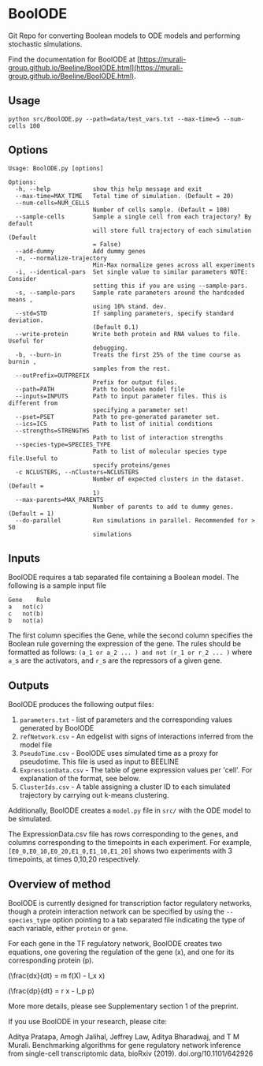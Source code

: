 # BoolODE
Git Repo for converting Boolean models to ODE models and performing stochastic simulations.

Find the documentation for BoolODE at [https://murali-group.github.io/Beeline/BoolODE.html](https://murali-group.github.io/Beeline/BoolODE.html).

## Usage
`python src/BoolODE.py --path=data/test_vars.txt --max-time=5 --num-cells 100`

## Options 
```
Usage: BoolODE.py [options]

Options:
  -h, --help            show this help message and exit
  --max-time=MAX_TIME   Total time of simulation. (Default = 20)
  --num-cells=NUM_CELLS
                        Number of cells sample. (Default = 100)
  --sample-cells        Sample a single cell from each trajectory? By default
                        will store full trajectory of each simulation (Default
                        = False)
  --add-dummy           Add dummy genes
  -n, --normalize-trajectory
                        Min-Max normalize genes across all experiments
  -i, --identical-pars  Set single value to similar parameters NOTE: Consider
                        setting this if you are using --sample-pars.
  -s, --sample-pars     Sample rate parameters around the hardcoded means ,
                        using 10% stand. dev.
  --std=STD             If sampling parameters, specify standard deviation.
                        (Default 0.1)
  --write-protein       Write both protein and RNA values to file. Useful for
                        debugging.
  -b, --burn-in         Treats the first 25% of the time course as burnin ,
                        samples from the rest.
  --outPrefix=OUTPREFIX
                        Prefix for output files.
  --path=PATH           Path to boolean model file
  --inputs=INPUTS       Path to input parameter files. This is different from
                        specifying a parameter set!
  --pset=PSET           Path to pre-generated parameter set.
  --ics=ICS             Path to list of initial conditions
  --strengths=STRENGTHS
                        Path to list of interaction strengths
  --species-type=SPECIES_TYPE
                        Path to list of molecular species type file.Useful to
                        specify proteins/genes
  -c NCLUSTERS, --nClusters=NCLUSTERS
                        Number of expected clusters in the dataset. (Default =
                        1)
  --max-parents=MAX_PARENTS
                        Number of parents to add to dummy genes. (Default = 1)
  --do-parallel         Run simulations in parallel. Recommended for > 50
                        simulations
```
## Inputs
BoolODE requires a tab separated file containing a Boolean model. The following is a sample input file
```
Gene	Rule
a	not(c)
c	not(b)
b	not(a)
```
The first column specifies the Gene, while the second column specifies the Boolean rule governing 
the expression of the gene. The rules should be formatted as follows: 
`(a_1 or a_2 ... ) and not (r_1 or r_2 ... )` where `a_`s are the activators, and `r_`s are the
repressors of a given gene.

## Outputs
BoolODE produces the following output files:
1. `parameters.txt` - list of parameters and the corresponding values generated by BoolODE
2. `refNetwork.csv` - An edgelist with signs of interactions inferred from the model file
3. `PseudoTime.csv` - BoolODE uses simulated time as a proxy for pseudotime. This file is used as input to BEELINE
4. `ExpressionData.csv` - The table of gene expression values per 'cell'. For explanation of the format, see below.
5. `ClusterIds.csv` - A table assigning a cluster ID to each simulated trajectory by carrying out k-means clustering.

Additionally, BoolODE creates a `model.py` file in `src/` with the ODE model to be simulated.

The ExpressionData.csv file has rows corresponding to the genes, and
columns corresponding to the timepoints in each experiment.  For
example, `[E0_0,E0_10,E0_20,E1_0,E1_10,E1_20]` shows two experiments
with 3 timepoints, at times 0,10,20 respectively.

## Overview of method
BoolODE is currently designed for transcription factor regulatory networks, though a protein interaction
network can be specified by using the `--species_type` option pointing to a tab separated file indicating
the type of each variable, either `protein` or `gene`.

For each gene in the TF regulatory network, BoolODE creates two equations, one govering the regulation
 of the gene (x), and one for its corresponding protein (p).
 
\(\frac{dx}{dt} = m f(X) - l_x x\)
 
\(\frac{dp}{dt} = r x  - l_p p\)

More more details, please see Supplementary section 1 of the preprint.


If you use BoolODE in your research, please cite:

Aditya Pratapa, Amogh Jalihal, Jeffrey Law, Aditya Bharadwaj, and T M Murali. Benchmarking algorithms for gene regulatory network inference from single-cell transcriptomic data, bioRxiv (2019). doi.org/10.1101/642926
